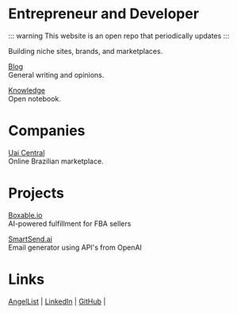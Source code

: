 # Entrepreneur and Developer

::: warning
This website is an open repo that periodically updates
:::

Building niche sites, brands, and marketplaces.

[Blog](/blog/) <br />General writing and opinions.

[Knowledge](/knowledge/) <br />Open notebook.

# Companies

[Uai Central](/uai/) <br />Online Brazilian marketplace.

# Projects

<a href="https://boxable.io">Boxable.io</a><br />AI-powered fulfillment for FBA sellers

<a href="https://streamable.com/60cwmt">SmartSend.ai</a><br />Email generator using API's from OpenAI


# Links

<a href="https://angel.co/u/nicoestrada">AngelList</a> <a>|</a>
<a href="https://linkedin.com/in/nico-estrada">LinkedIn</a> <a>|</a>
<a href="https://github.com/nicoestrada">GitHub</a> <a>|</a>
